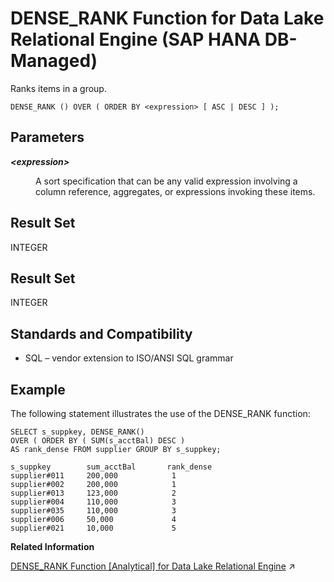<!-- loiof68bfad26916474fba05b8e4555bf58e -->

# DENSE\_RANK Function for Data Lake Relational Engine \(SAP HANA DB-Managed\)

Ranks items in a group.



```
DENSE_RANK () OVER ( ORDER BY <expression> [ ASC | DESC ] );
```



<a name="loiof68bfad26916474fba05b8e4555bf58e__section_x1s_b1m_srb"/>

## Parameters


<dl>
<dt><b>

*<expression\>*

</b></dt>
<dd>

A sort specification that can be any valid expression involving a column reference, aggregates, or expressions invoking these items.



</dd>
</dl>



<a name="loiof68bfad26916474fba05b8e4555bf58e__section_zqn_c1m_srb"/>

## Result Set

INTEGER



<a name="loiof68bfad26916474fba05b8e4555bf58e__section_npj_zgm_srb"/>

## Result Set

INTEGER



<a name="loiof68bfad26916474fba05b8e4555bf58e__section_vw4_d1m_srb"/>

## Standards and Compatibility

-   SQL – vendor extension to ISO/ANSI SQL grammar



<a name="loiof68bfad26916474fba05b8e4555bf58e__section_ndb_yl3_wrb"/>

## Example

The following statement illustrates the use of the DENSE\_RANK function:

```
SELECT s_suppkey, DENSE_RANK()
OVER ( ORDER BY ( SUM(s_acctBal) DESC )
AS rank_dense FROM supplier GROUP BY s_suppkey;

s_suppkey        sum_acctBal       rank_dense
supplier#011     200,000            1
supplier#002     200,000            1
supplier#013     123,000            2
supplier#004     110,000            3
supplier#035     110,000            3
supplier#006     50,000             4
supplier#021     10,000             5
```

**Related Information**  


[DENSE_RANK Function \[Analytical\] for Data Lake Relational Engine](https://help.sap.com/viewer/19b3964099384f178ad08f2d348232a9/2023_4_QRC/en-US/a54d078b84f21015b96984e51c0cb74a.html "Ranks items in a group.") :arrow_upper_right:

